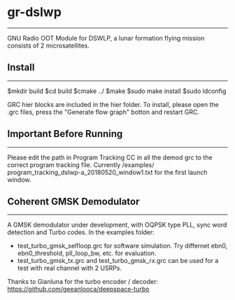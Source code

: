 # gr-dslwp
---------------------------------------
GNU Radio OOT Module for DSWLP, a lunar formation flying mission consists of 2 microsatellites.


## Install
---------------------------------------
$mkdir build 
$cd build 
$cmake ../ 
$make 
$sudo make install 
$sudo ldconfig 

GRC hier blocks are included in the hier folder. To install, please open the .grc files, press the "Generate flow graph" botton and restart GRC.

## Important Before Running
---------------------------------------
Please edit the path in Program Tracking CC in all the demod grc to the correct program tracking file. Currently /examples/ 
program_tracking_dslwp-a_20180520_window1.txt for the first launch window.


## Coherent GMSK Demodulator
---------------------------------------
A GMSK demodulator under development, with OQPSK type PLL, sync word detection and Turbo codes.
In the examples folder:
- test_turbo_gmsk_selfloop.grc for software simulation. Try differnet ebn0, ebn0_threshold, pll_loop_bw, etc. for evaluation. 
- test_turbo_gmsk_tx.grc and test_turbo_gmsk_rx.grc can be used for a test with real channel with 2 USRPs.



Thanks to Gianluna for the turbo encoder / decoder: https://github.com/geeanlooca/deepspace-turbo
